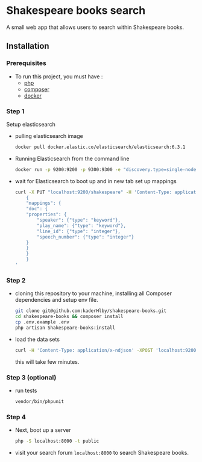 # Shakespeare books search

A small web app that allows users to search within Shakespeare books.

## Installation

### Prerequisites

* To run this project, you must have :
    *    [php](http://php.net/manual/en/install.php)
    *    [composer](https://getcomposer.org/download/)
    *    [docker](https://docs.docker.com/install/)

### Step 1
Setup elasticsearch
    
- pulling elasticsearch image
    ```bash
    docker pull docker.elastic.co/elasticsearch/elasticsearch:6.3.1
    ```

- Running Elasticsearch from the command line

    ```bash
    docker run -p 9200:9200 -p 9300:9300 -e "discovery.type=single-node" docker.elastic.co/elasticsearch/elasticsearch:6.3.1
    ```

- wait for Elasticsearch to boot up and in new tab set up mappings
    ```bash
    curl -X PUT "localhost:9200/shakespeare" -H 'Content-Type: application/json' -d'
        {
        "mappings": {
        "doc": {
        "properties": {
            "speaker": {"type": "keyword"},
            "play_name": {"type": "keyword"},
            "line_id": {"type": "integer"},
            "speech_number": {"type": "integer"}
        }
        }
        }
        }
    '
    ```

### Step 2
- cloning this repository to your machine, installing all Composer dependencies and setup env file.

    ```bash
    git clone git@github.com:kaderHlby/shakespeare-books.git
    cd shakespeare-books && composer install
    cp .env.example .env
    php artisan Shakespeare-books:install
    ```

- load the data sets
    ```bash
    curl -H 'Content-Type: application/x-ndjson' -XPOST 'localhost:9200/shakespeare/doc/_bulk?pretty' --data-binary @shakespeare_6.0.json
    ```
    this will take few minutes.

### Step 3 (optional)
- run tests
    ```bash
    vendor/bin/phpunit
    ```

### Step 4
- Next, boot up a server 
    ```bash
    php -S localhost:8000 -t public
    ```
- visit your search forum `localhost:8000` to search Shakespeare books.